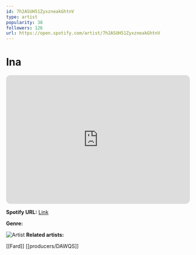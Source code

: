 ```yaml
---
id: 7h2ASUH51ZyxzneakGhtnV
type: artist
popularity: 38
followers: 126
url: https://open.spotify.com/artist/7h2ASUH51ZyxzneakGhtnV
---
```

# Ina

<iframe style="border-radius:12px" src="https://open.spotify.com/embed/artist/7h2ASUH51ZyxzneakGhtnV" width="100%" height="352" frameBorder="0" allowfullscreen="" allow="autoplay; clipboard-write; encrypted-media; fullscreen; picture-in-picture" loading="lazy"></iframe>

**Spotify URL:** [Link](https://open.spotify.com/artist/7h2ASUH51ZyxzneakGhtnV)

**Genre:** 

![Artist](https://i.scdn.co/image/ab67616d0000b27377b46ead6d55cd90b5db6f10)
**Related artists:**

[[Fard]]
[[producers/DAWQS]]
